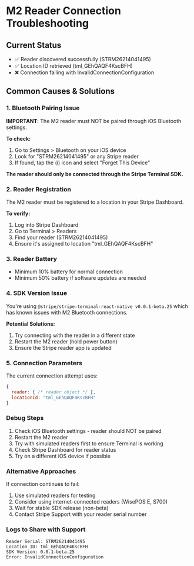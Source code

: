 # M2 Reader Connection Troubleshooting

## Current Status
- ✅ Reader discovered successfully (STRM26214041495)
- ✅ Location ID retrieved (tml_GEhQAQF4KscBFH)  
- ❌ Connection failing with InvalidConnectionConfiguration

## Common Causes & Solutions

### 1. Bluetooth Pairing Issue
**IMPORTANT**: The M2 reader must NOT be paired through iOS Bluetooth settings.

**To check:**
1. Go to Settings > Bluetooth on your iOS device
2. Look for "STRM26214041495" or any Stripe reader
3. If found, tap the (i) icon and select "Forget This Device"

**The reader should only be connected through the Stripe Terminal SDK.**

### 2. Reader Registration
The M2 reader must be registered to a location in your Stripe Dashboard.

**To verify:**
1. Log into Stripe Dashboard
2. Go to Terminal > Readers
3. Find your reader (STRM26214041495)
4. Ensure it's assigned to location "tml_GEhQAQF4KscBFH"

### 3. Reader Battery
- Minimum 10% battery for normal connection
- Minimum 50% battery if software updates are needed

### 4. SDK Version Issue
You're using `@stripe/stripe-terminal-react-native v0.0.1-beta.25` which has known issues with M2 Bluetooth connections.

**Potential Solutions:**
1. Try connecting with the reader in a different state
2. Restart the M2 reader (hold power button)
3. Ensure the Stripe reader app is updated

### 5. Connection Parameters
The current connection attempt uses:
```javascript
{
  reader: { /* reader object */ },
  locationId: "tml_GEhQAQF4KscBFH"
}
```

### Debug Steps
1. Check iOS Bluetooth settings - reader should NOT be paired
2. Restart the M2 reader
3. Try with simulated readers first to ensure Terminal is working
4. Check Stripe Dashboard for reader status
5. Try on a different iOS device if possible

### Alternative Approaches
If connection continues to fail:
1. Use simulated readers for testing
2. Consider using internet-connected readers (WisePOS E, S700)
3. Wait for stable SDK release (non-beta)
4. Contact Stripe Support with your reader serial number

### Logs to Share with Support
```
Reader Serial: STRM26214041495
Location ID: tml_GEhQAQF4KscBFH
SDK Version: 0.0.1-beta.25
Error: InvalidConnectionConfiguration
```